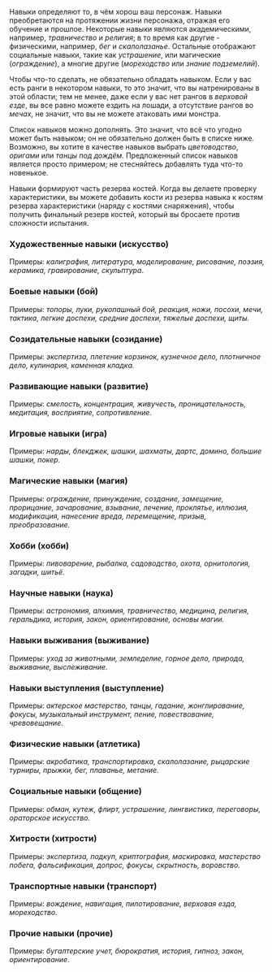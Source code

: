 Навыки определяют то, в чём хорош ваш персонаж. Навыки преобретаются на протяжении жизни персонажа, отражая его обучение и прошлое. Некоторые навыки являются академическими, например, *травничество* и *религия*; в то время как другие - физическими, например, *бег* и *скалолазанье*. Остальные отображают социальные навыки, такие как *устрашение*, или магические (*ограждение*), а многие другие (*мореходство* или *знание подземелий*).

Чтобы что-то сделать, не обязательно обладать навыком. Если у вас есть ранги в некотором навыки, то это значит, что вы натренированы в этой области; тем не менее, даже если у вас нет рангов в *верховой езде*, вы все равно можете ездить на лошади, а отсутствие рангов во *мечах*, не значит, что вы не можете атаковать ими монстра.

Список навыков можно дополнять. Это значит, что всё что угодно может быть навыком; он не обязательно должен быть в списке ниже. Возможно, вы хотите в качестве навыков выбрать *цветоводство*, *оригами* или *танцы под дождём*. Предложенный список навыков является просто примером; не стесняйтесь добавлять туда что-то новенькое.

Навыки формируют часть резерва костей. Когда вы делаете проверку характеристики, вы можете добавить кости из резерва навыка к костям резерва характеристики (наряду с костями снаряжения), чтобы получить финальный резерв костей, который вы бросаете против сложности испытания.

### Художественные навыки (искусство)
Примеры: *калиграфия, литература, моделирование, рисование, поэзия, керамика, гравирование, скульптура*.

### Боевые навыки (бой)
Примеры: *топоры, луки, рукопашный бой, реакция, ножи, посохи, мечи, тактика, легкие доспехи, средние доспехи, тяжелые доспехи, щиты.* 

### Созидательные навыки (созидание)
Примеры: *экспертиза, плетение корзинок, кузнечное дело, плотничное дело, кулинария, каменная кладка.*

### Развивающие навыки (развитие)
Примеры: *смелость, концентрация, живучесть, проницательность, медитация, восприятие, сопротивление.*

### Игровые навыки (игра)
Примеры: *нарды, блекджек, шашки, шахматы, дартс, домино, большие шашки, покер.*

### Магические навыки (магия)
Примеры: *ограждение, принуждение, создание, замещение, прорицание, зачарование, взывание, лечение, проклятье, иллюзия, модификация, нанесение вреда, перемещение, призыв, преобразование.*

### Хобби (хобби)
Примеры: *пивоварение, рыбалка, садоводство, охота, орнитология, загадки, шитьё.*

### Научные навыки (наука)
Примеры: *астрономия, алхимия, травничество, медицина, религия, геральдика, история, закон, ориентирование, основы магии.*

### Навыки выживания (выживание)
Примеры: *уход за животными, земледелие, горное дело, природа, выживание, выслеживание.*

### Навыки выступления (выступление)
Примеры: *актерское мастерство, танцы, гадание, жонглирование, фокусы, музыкальный инструмент, пение, повествование, чревовещание.*

### Физические навыки (атлетика)
Примеры: *акробатика, транспортировка, скалолазание, рыцарские турниры, прыжки, бег, плаванье, метание.*

### Социальные навыки (общение)
Примеры: *обман, кутеж, флирт, устрашение, лингвистика, переговоры, ораторское искусство.*

### Хитрости (хитрости)
Примеры: *экспертиза, подкуп, криптография, маскировка, мастерство побега, фальсификация, допрос, фокусы, скрытность, воровство.*

### Транспортные навыки (транспорт)
Примеры: *вождение, навигация, пилотирование, верховая езда, мореходство.*

### Прочие навыки (прочие)
Примеры: *бугалтерские учет, бюрократия, история, гипноз, закон, ориентирование*.
